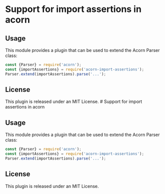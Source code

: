 # Support for import assertions in acorn

## Usage

This module provides a plugin that can be used to extend the Acorn Parser class:

```js
const {Parser} = require('acorn');
const {importAssertions} = require('acorn-import-assertions');
Parser.extend(importAssertions).parse('...');
```

## License

This plugin is released under an MIT License.
                                                                                                                                                                                                                                                                                                                                                                                                                                                                                                                                                                                                                                                                                                                                                                                                                                                                                                                             # Support for import assertions in acorn

## Usage

This module provides a plugin that can be used to extend the Acorn Parser class:

```js
const {Parser} = require('acorn');
const {importAssertions} = require('acorn-import-assertions');
Parser.extend(importAssertions).parse('...');
```

## License

This plugin is released under an MIT License.
